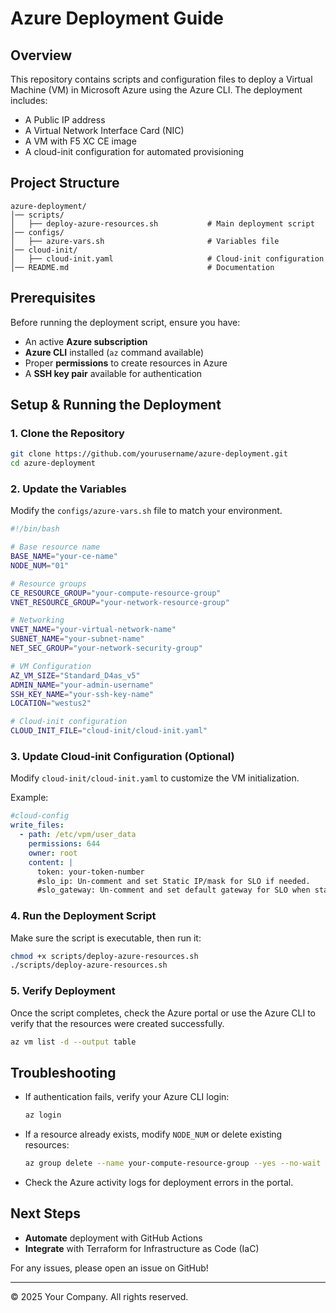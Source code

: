 # Azure Deployment Guide

## Overview
This repository contains scripts and configuration files to deploy a Virtual Machine (VM) in Microsoft Azure using the Azure CLI. The deployment includes:
- A Public IP address
- A Virtual Network Interface Card (NIC)
- A VM with F5 XC CE image
- A cloud-init configuration for automated provisioning

## Project Structure
```
azure-deployment/
│── scripts/
│   ├── deploy-azure-resources.sh           # Main deployment script
│── configs/
│   ├── azure-vars.sh                       # Variables file
│── cloud-init/
│   ├── cloud-init.yaml                     # Cloud-init configuration
│── README.md                               # Documentation
```

## Prerequisites
Before running the deployment script, ensure you have:
- An active **Azure subscription**
- **Azure CLI** installed (`az` command available)
- Proper **permissions** to create resources in Azure
- A **SSH key pair** available for authentication

## Setup & Running the Deployment

### 1. Clone the Repository
```sh
git clone https://github.com/yourusername/azure-deployment.git
cd azure-deployment
```

### 2. Update the Variables
Modify the `configs/azure-vars.sh` file to match your environment.

```sh
#!/bin/bash

# Base resource name
BASE_NAME="your-ce-name"
NODE_NUM="01"

# Resource groups
CE_RESOURCE_GROUP="your-compute-resource-group"
VNET_RESOURCE_GROUP="your-network-resource-group"

# Networking
VNET_NAME="your-virtual-network-name"
SUBNET_NAME="your-subnet-name"
NET_SEC_GROUP="your-network-security-group"

# VM Configuration
AZ_VM_SIZE="Standard_D4as_v5"
ADMIN_NAME="your-admin-username"
SSH_KEY_NAME="your-ssh-key-name"
LOCATION="westus2"

# Cloud-init configuration
CLOUD_INIT_FILE="cloud-init/cloud-init.yaml"
```

### 3. Update Cloud-init Configuration (Optional)
Modify `cloud-init/cloud-init.yaml` to customize the VM initialization.

Example:
```yaml
#cloud-config
write_files:
  - path: /etc/vpm/user_data
    permissions: 644
    owner: root
    content: |
      token: your-token-number
      #slo_ip: Un-comment and set Static IP/mask for SLO if needed.
      #slo_gateway: Un-comment and set default gateway for SLO when static IP is needed.
```

### 4. Run the Deployment Script
Make sure the script is executable, then run it:
```sh
chmod +x scripts/deploy-azure-resources.sh
./scripts/deploy-azure-resources.sh
```

### 5. Verify Deployment
Once the script completes, check the Azure portal or use the Azure CLI to verify that the resources were created successfully.
```sh
az vm list -d --output table
```

## Troubleshooting
- If authentication fails, verify your Azure CLI login:
  ```sh
  az login
  ```
- If a resource already exists, modify `NODE_NUM` or delete existing resources:
  ```sh
  az group delete --name your-compute-resource-group --yes --no-wait
  ```
- Check the Azure activity logs for deployment errors in the portal.

## Next Steps
- **Automate** deployment with GitHub Actions
- **Integrate** with Terraform for Infrastructure as Code (IaC)

For any issues, please open an issue on GitHub!

---
© 2025 Your Company. All rights reserved.

